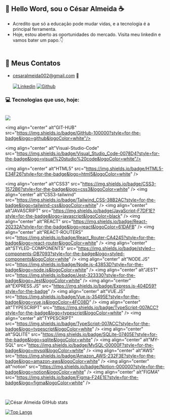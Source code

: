 ## 👋 Hello Word, sou o César Almeida ☕

- Acredito que só a educação pode mudar vidas, e a tecnologia é a principal ferramenta.<br>
- Hoje, estou aberto as oportunidades do mercado. Visita meu linkedin e vamos bater um papo.👇<br><br>

## 💬 Meus Contatos
 - cesaralmeida002@gmail.com 📧 <br><br>
[![Linkedin](https://img.shields.io/badge/LinkedIn-0077B5?style=for-the-badge&logo=linkedin&logoColor=white)](https://www.linkedin.com/in/cesaralmeida002/)
[![Github](	https://img.shields.io/badge/GitHub-100000?style=for-the-badge&logo=github&logoColor=white)](https://github.com/cesaralmeida002)


### 💻 Tecnologias que uso, hoje:
<div style="display: inline_block"><br>
<img align="center" alt"GIT" src="https://img.shields.io/badge/GIT-E44C30?style=for-the-badge&logo=git&logoColor=white" />
 
<img align="center" alt"GIT-HUB" src="https://img.shields.io/badge/GitHub-100000?style=for-the-badge&logo=github&logoColor=white"/>
 
<img align="center" alt"Visual-Studio-Code" src="https://img.shields.io/badge/Visual_Studio_Code-0078D4?style=for-the-badge&logo=visual%20studio%20code&logoColor=white"/>
 
<img align="center" alt"HTML5" src="https://img.shields.io/badge/HTML5-E34F26?style=for-the-badge&logo=html5&logoColor=white" />
 
<img align="center" alt"CSS3" src="https://img.shields.io/badge/CSS3-1572B6?style=for-the-badge&logo=css3&logoColor=white" />
 <img align="center" alt"CSS3-tailwind" src="https://img.shields.io/badge/Tailwind_CSS-38B2AC?style=for-the-badge&logo=tailwind-css&logoColor=white" />
<img align="center" alt"JAVASCRIPT" src="https://img.shields.io/badge/JavaScript-F7DF1E?style=for-the-badge&logo=javascript&logoColor=black" />
<img align="center" alt"REACT" src="https://img.shields.io/badge/React-20232A?style=for-the-badge&logo=react&logoColor=61DAFB" />
<img align="center" alt"REACT-ROUTERS" src="https://img.shields.io/badge/React_Router-CA4245?style=for-the-badge&logo=react-router&logoColor=white" />
<img align="center" alt"STYLED-COMPONENTS" src="https://img.shields.io/badge/styled--components-DB7093?style=for-the-badge&logo=styled-components&logoColor=white" />
<img align="center" alt"NODE.JS" src="https://img.shields.io/badge/Node.js-43853D?style=for-the-badge&logo=node.js&logoColor=white" />
<img align="center" alt"JEST" src="https://img.shields.io/badge/Jest-323330?style=for-the-badge&logo=Jest&logoColor=white" />
<img align="center" alt"EXPRESS.JS" src="https://img.shields.io/badge/Express.js-404D59?style=for-the-badge" />
<img align="center" alt"VUE.JS" src="https://img.shields.io/badge/Vue.js-35495E?style=for-the-badge&logo=vue.js&logoColor=4FC08D" />
<img align="center" alt"TYPESCRIPT" src="https://img.shields.io/badge/TypeScript-007ACC?style=for-the-badge&logo=typescript&logoColor=white" />
<img align="center" alt"TYPESCRIPT" src="https://img.shields.io/badge/TypeScript-007ACC?style=for-the-badge&logo=typescript&logoColor=white" />
<img align="center" alt"SQLITE" src="https://img.shields.io/badge/SQLite-07405E?style=for-the-badge&logo=sqlite&logoColor=white" />
<img align="center" alt"MY-SQL" src="https://img.shields.io/badge/MySQL-00000F?style=for-the-badge&logo=mysql&logoColor=white" />
 <img align="center" alt"AWS" src="https://img.shields.io/badge/Amazon_AWS-232F3E?style=for-the-badge&logo=amazon-aws&logoColor=white" />
<img align="center" alt"notion" src="https://img.shields.io/badge/Notion-000000?style=for-the-badge&logo=notion&logoColor=white" />
<img align="center" alt"FIGMA" src="https://img.shields.io/badge/Figma-F24E1E?style=for-the-badge&logo=figma&logoColor=white" />
 
</div><br>

![César Almeida GitHub stats](https://github-readme-stats.vercel.app/api?username=cesaralmeida002&show_icons=true&theme=tokyonight)<br>

[![Top Langs](https://github-readme-stats.vercel.app/api/top-langs/?username=anuraghazra&layout=compact)](https://github.com/cesaralmeida002/github-readme-stats)
